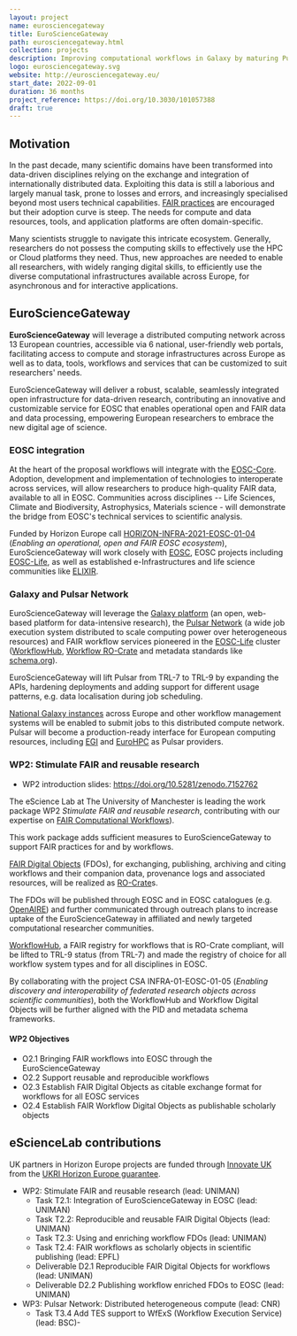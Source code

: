 ```yaml
---
layout: project
name: eurosciencegateway
title: EuroScienceGateway
path: eurosciencegateway.html
collection: projects
description: Improving computational workflows in Galaxy by maturing Pulsar Network and publishing computational workflows as FAIR Digital Objects.
logo: eurosciencegateway.svg
website: http://eurosciencegateway.eu/
start_date: 2022-09-01
duration: 36 months
project_reference: https://doi.org/10.3030/101057388
draft: true
---
```


## Motivation

In the past decade, many scientific domains have been transformed into data-driven disciplines relying on the exchange and integration of internationally distributed data. Exploiting this data is still a laborious and largely manual task, prone to losses and errors, and increasingly specialised beyond most users technical capabilities. [FAIR practices](https://doi.org/10.1038/sdata.2016.18) are encouraged but their adoption curve is steep. The needs for compute and data resources, tools, and application platforms are often domain-specific. 

Many scientists struggle to navigate this intricate ecosystem. Generally, researchers do not possess the computing skills to effectively use the HPC or Cloud platforms they need. Thus, new approaches are needed to enable all researchers, with widely ranging digital skills, to efficiently use the diverse computational infrastructures available across Europe, for asynchronous and for interactive applications.

## EuroScienceGateway

**EuroScienceGateway** will leverage a distributed computing network across 13 European countries, accessible via 6 national, user-friendly web portals, facilitating access to compute and storage infrastructures across Europe as well as to data, tools, workflows and services that can be customized to suit researchers' needs. 

EuroScienceGateway will deliver a robust, scalable, seamlessly integrated open infrastructure for data-driven research, contributing an innovative and customizable service for EOSC that enables operational open and FAIR data and data processing, empowering European researchers to embrace the new digital age of science.

### EOSC integration

At the heart of the proposal workflows will integrate with the [EOSC-Core](https://eoscfuture.eu/wp-content/uploads/2022/04/EOSC-Core.pdf). Adoption, development and implementation of technologies to interoperate across services, will allow researchers to produce high-quality FAIR data, available to all in EOSC. Communities across disciplines -- Life Sciences, Climate and Biodiversity, Astrophysics, Materials science - will demonstrate the bridge from EOSC's technical services to scientific analysis.

Funded by Horizon Europe call [HORIZON-INFRA-2021-EOSC-01-04](https://ec.europa.eu/info/funding-tenders/opportunities/portal/screen/opportunities/topic-details/horizon-infra-2021-eosc-01-04) (_Enabling an operational, open and FAIR EOSC ecosystem_), EuroScienceGateway will work closely with [EOSC](https://www.eosc.eu/), EOSC projects including [EOSC-Life](../eosclife/), as well as established e-Infrastructures and life science communities like [ELIXIR](../elixir/).

### Galaxy and Pulsar Network

EuroScienceGateway will leverage the [Galaxy platform](https://galaxyproject.eu/) (an open, web-based platform for data-intensive research), the [Pulsar
Network](https://pulsar-network.readthedocs.io) (a wide job execution system distributed to scale computing power over heterogeneous resources) and
FAIR workflow services pioneered in the [EOSC-Life](https://www.eosc-life.eu/) cluster ([WorkflowHub](https://workflowhub.eu/), [Workflow RO-Crate](https://w3id.org/workflowhub/workflow-ro-crate/) and metadata standards like [schema.org](https://schema.org/)). 

EuroScienceGateway will lift Pulsar from TRL-7 to TRL-9 by expanding the APIs, hardening deployments and adding support for different usage patterns, e.g. data localisation during job scheduling. 

[National Galaxy instances](https://galaxyproject.org/use/) across Europe and other workflow management systems will be enabled to submit jobs to this distributed compute network. Pulsar will become a production-ready interface for European computing resources, including [EGI](https://www.egi.eu/) and [EuroHPC](https://eurohpc-ju.europa.eu/) as Pulsar providers.

### WP2: Stimulate FAIR and reusable research

* WP2 introduction slides: <https://doi.org/10.5281/zenodo.7152762>

The eScience Lab at The University of Manchester is leading the work package WP2 _Stimulate FAIR and reusable research_, contributing with our expertise on [FAIR Computational Workflows](https://workflows.community/groups/fair/)).

This work package adds sufficient measures to EuroScienceGateway to support FAIR practices for and by workflows. 

[FAIR Digital Objects](https://fairdo.org/) (FDOs), for exchanging, publishing, archiving and citing workflows and their companion data, provenance logs and associated resources, will be realized as [RO-Crate](/products/researchobject/#research-object-crate-ro-crate)s. 
 
The FDOs will be published through EOSC and in EOSC catalogues (e.g. [OpenAIRE](https://www.openaire.eu/)) and further communicated through outreach plans to increase uptake of the EuroScienceGateway in affiliated and newly targeted computational researcher communities. 

[WorkflowHub](../workflowhub/), a FAIR registry for workflows that is RO-Crate compliant, will be lifted to TRL-9 status (from TRL-7) and made the registry of choice for all workflow system types and for all disciplines in EOSC. 

By collaborating with the project CSA INFRA-01-EOSC-01-05 (_Enabling discovery and interoperability of federated research objects across scientific communities_), both the WorkflowHub and Workflow Digital Objects will be further aligned with the PID and metadata schema frameworks.


#### WP2 Objectives

* O2.1 Bringing FAIR workflows into EOSC through the EuroScienceGateway
* O2.2 Support reusable and reproducible workflows
* O2.3 Establish FAIR Digital Objects as citable exchange format for workflows for all EOSC services
* O2.4 Establish FAIR Workflow Digital Objects as publishable scholarly objects

## eScienceLab contributions

UK partners in Horizon Europe projects are funded through [Innovate UK](https://www.ukri.org/councils/innovate-uk/) from the [UKRI Horizon Europe guarantee](https://www.ukri.org/apply-for-funding/apply-for-horizon-europe-guarantee-funding/).

* WP2: Stimulate FAIR and reusable research (lead: UNIMAN)
  - Task T2.1: Integration of EuroScienceGateway in EOSC (lead: UNIMAN)
  - Task T2.2: Reproducible and reusable FAIR Digital Objects  (lead: UNIMAN)
  - Task T2.3: Using and enriching workflow FDOs (lead: UNIMAN)
  - Task T2.4: FAIR workflows as scholarly objects in scientific publishing (lead: EPFL)
  - Deliverable D2.1 Reproducible FAIR Digital Objects for workflows (lead: UNIMAN)
  - Deliverable D2.2 Publishing workflow enriched FDOs to EOSC (lead: UNIMAN)
* WP3: Pulsar Network: Distributed heterogeneous compute (lead: CNR)
  - Task T3.4 Add TES support to WfExS (Workflow Execution Service) (lead: BSC)-

